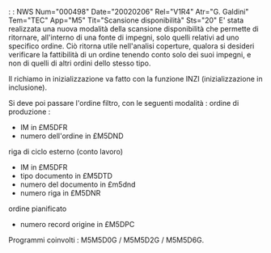  :  : NWS Num="000498" Date="20020206" Rel="V1R4" Atr="G. Galdini" Tem="TEC" App="M5" Tit="Scansione disponibilità" Sts="20"
E' stata realizzata una nuova modalità della scansione disponibilità che permette di ritornare, all'interno di una fonte di impegni, solo quelli relativi ad uno specifico ordine. Ciò ritorna utile nell'analisi coperture, qualora si desideri verificare la fattibilità di un ordine tenendo conto solo dei suoi impegni, e non di quelli di altri ordini dello stesso tipo.

Il richiamo in inizializzazione va fatto con la funzione INZI (inizializzazione in inclusione).

Si deve poi passare l'ordine filtro, con le seguenti modalità : 
ordine di produzione : 
-  IM in £M5DFR
-  numero dell'ordine in £M5DND

riga di ciclo esterno (conto lavoro)
-  IM in £M5DFR
-  tipo documento in £M5DTD
-  numero del documento in £m5dnd
-  numero riga in £M5DNR

ordine pianificato
-  numero record origine in £M5DPC

Programmi coinvolti : 
M5M5D0G / M5M5D2G / M5M5D6G.

